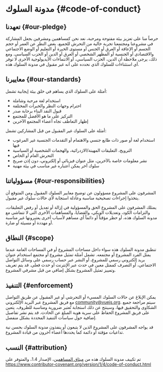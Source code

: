 # مدونة السلوك {#code-of-conduct}

## تعهدنا {#our-pledge}

حرصاً منا على تعزيز بيئة مفتوحة ومرحبة، نعد نحن كمساهمين ومشرفين بجعل المشاركة في مشروعنا ومجتمعنا تجربة خالية من التحرش للجميع، بغض النظر عن العمر أو حجم الجسم أو الإعاقة أو العرق أو الجنس أو مستوى الخبرة أو التعليم أو الوضع الاجتماعي والاقتصادي أو الجنسية أو المظهر الشخصي أو العرق أو الدين أو الحزب السياسي. ومع ذلك، يرجى ملاحظة أن الدين، الحزب السياسي، أو الانتماءات الأيديولوجية الأخرى لا توفر أي استثناءات للسلوك الذي نحدده على أنه غير مقبول في مدونة السلوك هذه.

## معاييرنا {#our-standards}

أمثلة على السلوك الذي يساهم في خلق بيئة إيجابية تشمل:

- استخدام لغة مرحبة وشاملة
- احترام وجهات النظر والخبرات المختلفة
- قبول النقد البناء برحابة صدر
- التركيز على ما هو الأفضل للمجتمع
- إظهار التعاطف تجاه أعضاء المجتمع الآخرين

أمثلة على السلوك غير المقبول من قبل المشاركين تشمل:

- استخدام لغة أو صور ذات طابع جنسي والاهتمام أو التقدمات الجنسية غير المرغوب فيها
- الترويج، التعليقات المهينة/الازدرائية، والهجمات الشخصية أو السياسية
- التحرش العام أو الخاص
- نشر معلومات خاصة بالآخرين، مثل عنوان فيزيائي أو إلكتروني، دون إذن صريح
- سلوك آخر يمكن اعتباره غير مناسب في بيئة مهنية

## مسؤولياتنا {#our-responsibilities}

المشرفون على المشروع مسؤولون عن توضيح معايير السلوك المقبول ومن المتوقع أن يتخذوا إجراءات تصحيحية مناسبة وعادلة استجابة لأي حالات سلوك غير مقبول.

يمتلك المشرفون على المشروع الحق والمسؤولية في إزالة أو تعديل أو رفض التعليقات، والتزامات الكود، وتعديلات الويكي، والقضايا، والمساهمات الأخرى التي لا تتماشى مع مدونة السلوك هذه، أو حظر مؤقتاً أو دائماً أي مساهم لأسباب أخرى يعتبرونها غير مناسبة أو مهددة أو مسيئة أو ضارة.

## النطاق {#scope}

تنطبق مدونة السلوك هذه سواء داخل مساحات المشروع أو في المساحات العامة عندما يمثل الفرد المشروع أو مجتمعه. تشمل أمثلة تمثيل مشروع أو مجتمع استخدام عنوان بريد إلكتروني رسمي للمشروع، أو النشر عبر حساب رسمي على وسائل التواصل الاجتماعي، أو التصرف كممثل معين في حدث عبر الإنترنت أو حدث فعلي. قد يتم تعريف وتمييز تمثيل المشروع بشكل إضافي من قبل مشرفي المشروع.

## التنفيذ {#enforcement}

يمكن الإبلاغ عن حالات السلوك المسيء أو التحرشي أو غير المقبول عن طريق التواصل مع فريق المشروع عبر البريد الإلكتروني community@vuejs.org. سيتم مراجعة جميع الشكاوى والتحقيق فيها، وسينتج عن ذلك استجابة تُعتبر ضرورية ومناسبة للظروف. يتعين على فريق المشروع الحفاظ على سرية هوية المبلغ عن الحادث. قد يتم نشر تفاصيل إضافية حول سياسات التنفيذ المحددة بشكل منفصل.

قد يواجه المشرفون على المشروع الذين لا يتبعون أو ينفذون مدونة السلوك بحسن نية تداعيات مؤقتة أو دائمة كما يحددها أعضاء آخرون من قيادة المشروع.

## النسب {#attribution}

تم تكييف مدونة السلوك هذه من [ميثاق المساهمين][homepage]، الإصدار 1.4، والمتوفر على https://www.contributor-covenant.org/version/1/4/code-of-conduct.html

[homepage]: https://www.contributor-covenant.org
